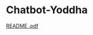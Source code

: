 # Chatbot-Yoddha
[README .pdf](https://github.com/sujay9876/Chatbot-Yoddha/files/8546476/README.pdf)
